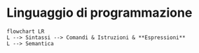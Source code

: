 # Linguaggio di programmazione

```mermaid
flowchart LR
L --> Sintassi --> Comandi & Istruzioni & **Espressioni**
L --> Semantica
```
